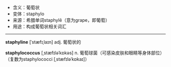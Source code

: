 - <span class="definition">含义：葡萄状</span>
- <span class="definition">变体：staphylo</span>
- <span class="definition">来源：希腊单词staphylē（意为grape，即葡萄）</span>
- <span class="definition">用途：构成葡萄状相关词汇</span>

---

<span class="vocabulary">**staphyline**</span> [ˈstæfɪˌlaɪn] adj. 葡萄状的

<span class="vocabulary">**staphylococcus**</span> [ˌstæfɪləˈkɒkəs] n. 葡萄球菌（可感染皮肤和眼睛等身体部位）（复数为staphylococci [ˌstæfɪləˈkɒkaɪ]）
